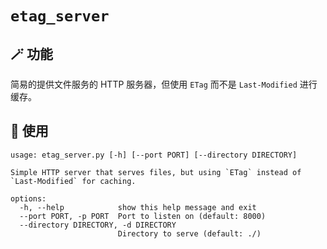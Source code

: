 # `etag_server`

## 🪄 功能
简易的提供文件服务的 HTTP 服务器，但使用 `ETag` 而不是 `Last-Modified` 进行缓存。

## 📖 使用
```text
usage: etag_server.py [-h] [--port PORT] [--directory DIRECTORY]

Simple HTTP server that serves files, but using `ETag` instead of `Last-Modified` for caching.

options:
  -h, --help            show this help message and exit
  --port PORT, -p PORT  Port to listen on (default: 8000)
  --directory DIRECTORY, -d DIRECTORY
                        Directory to serve (default: ./)
```
